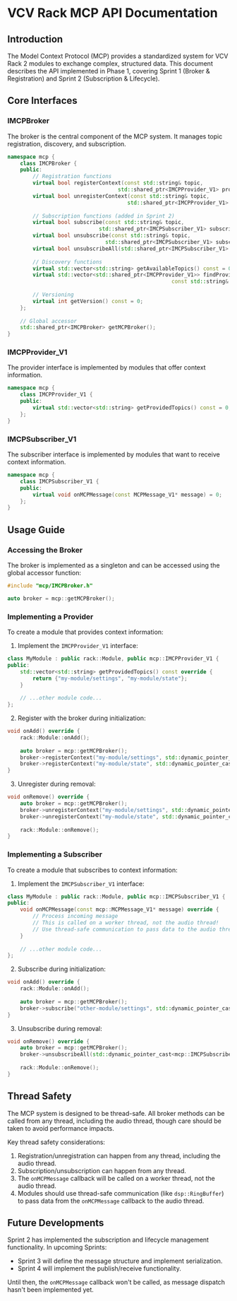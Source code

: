 # VCV Rack MCP API Documentation

## Introduction

The Model Context Protocol (MCP) provides a standardized system for VCV Rack 2 modules to exchange complex, structured data. This document describes the API implemented in Phase 1, covering Sprint 1 (Broker & Registration) and Sprint 2 (Subscription & Lifecycle).

## Core Interfaces

### IMCPBroker

The broker is the central component of the MCP system. It manages topic registration, discovery, and subscription.

```cpp
namespace mcp {
    class IMCPBroker {
    public:
        // Registration functions
        virtual bool registerContext(const std::string& topic, 
                                   std::shared_ptr<IMCPProvider_V1> provider) = 0;
        virtual bool unregisterContext(const std::string& topic, 
                                      std::shared_ptr<IMCPProvider_V1> provider) = 0;
        
        // Subscription functions (added in Sprint 2)
        virtual bool subscribe(const std::string& topic,
                             std::shared_ptr<IMCPSubscriber_V1> subscriber) = 0;
        virtual bool unsubscribe(const std::string& topic,
                               std::shared_ptr<IMCPSubscriber_V1> subscriber) = 0;
        virtual bool unsubscribeAll(std::shared_ptr<IMCPSubscriber_V1> subscriber) = 0;
        
        // Discovery functions
        virtual std::vector<std::string> getAvailableTopics() const = 0;
        virtual std::vector<std::shared_ptr<IMCPProvider_V1>> findProviders(
                                                    const std::string& topic) const = 0;
        
        // Versioning
        virtual int getVersion() const = 0;
    };
    
    // Global accessor
    std::shared_ptr<IMCPBroker> getMCPBroker();
}
```

### IMCPProvider_V1

The provider interface is implemented by modules that offer context information.

```cpp
namespace mcp {
    class IMCPProvider_V1 {
    public:
        virtual std::vector<std::string> getProvidedTopics() const = 0;
    };
}
```

### IMCPSubscriber_V1

The subscriber interface is implemented by modules that want to receive context information.

```cpp
namespace mcp {
    class IMCPSubscriber_V1 {
    public:
        virtual void onMCPMessage(const MCPMessage_V1* message) = 0;
    };
}
```

## Usage Guide

### Accessing the Broker

The broker is implemented as a singleton and can be accessed using the global accessor function:

```cpp
#include "mcp/IMCPBroker.h"

auto broker = mcp::getMCPBroker();
```

### Implementing a Provider

To create a module that provides context information:

1. Implement the `IMCPProvider_V1` interface:

```cpp
class MyModule : public rack::Module, public mcp::IMCPProvider_V1 {
public:
    std::vector<std::string> getProvidedTopics() const override {
        return {"my-module/settings", "my-module/state"};
    }
    
    // ...other module code...
};
```

2. Register with the broker during initialization:

```cpp
void onAdd() override {
    rack::Module::onAdd();
    
    auto broker = mcp::getMCPBroker();
    broker->registerContext("my-module/settings", std::dynamic_pointer_cast<mcp::IMCPProvider_V1>(this->shared_from_this()));
    broker->registerContext("my-module/state", std::dynamic_pointer_cast<mcp::IMCPProvider_V1>(this->shared_from_this()));
}
```

3. Unregister during removal:

```cpp
void onRemove() override {
    auto broker = mcp::getMCPBroker();
    broker->unregisterContext("my-module/settings", std::dynamic_pointer_cast<mcp::IMCPProvider_V1>(this->shared_from_this()));
    broker->unregisterContext("my-module/state", std::dynamic_pointer_cast<mcp::IMCPProvider_V1>(this->shared_from_this()));
    
    rack::Module::onRemove();
}
```

### Implementing a Subscriber

To create a module that subscribes to context information:

1. Implement the `IMCPSubscriber_V1` interface:

```cpp
class MyModule : public rack::Module, public mcp::IMCPSubscriber_V1 {
public:
    void onMCPMessage(const mcp::MCPMessage_V1* message) override {
        // Process incoming message
        // This is called on a worker thread, not the audio thread!
        // Use thread-safe communication to pass data to the audio thread
    }
    
    // ...other module code...
};
```

2. Subscribe during initialization:

```cpp
void onAdd() override {
    rack::Module::onAdd();
    
    auto broker = mcp::getMCPBroker();
    broker->subscribe("other-module/settings", std::dynamic_pointer_cast<mcp::IMCPSubscriber_V1>(this->shared_from_this()));
}
```

3. Unsubscribe during removal:

```cpp
void onRemove() override {
    auto broker = mcp::getMCPBroker();
    broker->unsubscribeAll(std::dynamic_pointer_cast<mcp::IMCPSubscriber_V1>(this->shared_from_this()));
    
    rack::Module::onRemove();
}
```

## Thread Safety

The MCP system is designed to be thread-safe. All broker methods can be called from any thread, including the audio thread, though care should be taken to avoid performance impacts.

Key thread safety considerations:

1. Registration/unregistration can happen from any thread, including the audio thread.
2. Subscription/unsubscription can happen from any thread.
3. The `onMCPMessage` callback will be called on a worker thread, not the audio thread.
4. Modules should use thread-safe communication (like `dsp::RingBuffer`) to pass data from the `onMCPMessage` callback to the audio thread.

## Future Developments

Sprint 2 has implemented the subscription and lifecycle management functionality. In upcoming Sprints:

- Sprint 3 will define the message structure and implement serialization.
- Sprint 4 will implement the publish/receive functionality.

Until then, the `onMCPMessage` callback won't be called, as message dispatch hasn't been implemented yet. 